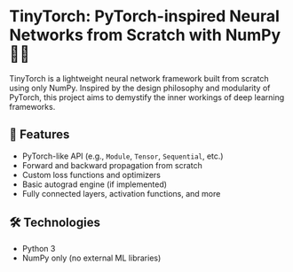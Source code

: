 # TinyTorch: PyTorch-inspired Neural Networks from Scratch with NumPy 🧠🔢

TinyTorch is a lightweight neural network framework built from scratch using only NumPy. Inspired by the design philosophy and modularity of PyTorch, this project aims to demystify the inner workings of deep learning frameworks.

## 🚀 Features

- PyTorch-like API (e.g., `Module`, `Tensor`, `Sequential`, etc.)
- Forward and backward propagation from scratch
- Custom loss functions and optimizers
- Basic autograd engine (if implemented)
- Fully connected layers, activation functions, and more

## 🛠 Technologies

- Python 3
- NumPy only (no external ML libraries)


